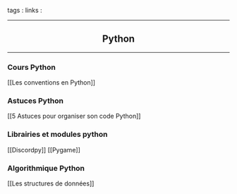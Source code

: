 tags : 
links :

****

<h2 style="text-align: center;"> Python </h2>

****


### Cours Python

[[Les conventions en Python]]

### Astuces Python

[[5 Astuces pour organiser son code Python]]

### Librairies et modules python

[[Discordpy]]
[[Pygame]]

### Algorithmique Python

[[Les structures de données]]
